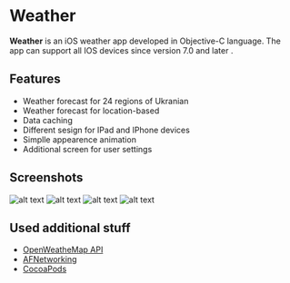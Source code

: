# Weather
 **Weather** is an iOS weather app developed in Objective-C language. The app can support all IOS devices since version 7.0 and later .

## Features
* Weather forecast for 24 regions of Ukranian
* Weather forecast for location-based
* Data caching 
* Different sesign for IPad and IPhone devices
* Simplle appearence animation
* Additional screen for user settings

## Screenshots
![alt text](https://github.com/neogame49/Weather/blob/master/screenshots/screenshot1.png " ")
![alt text](https://github.com/neogame49/Weather/blob/master/screenshots/screenshot2.png " ")
![alt text](https://github.com/neogame49/Weather/blob/master/screenshots/screenshot3.png " ")
![alt text](https://github.com/neogame49/Weather/blob/master/screenshots/screenshot4.png " ")


## Used additional stuff
* [OpenWeatheMap API](http://openweathermap.org/api)
* [AFNetworking](https://github.com/AFNetworking/AFNetworking)
* [CocoaPods](http://cocoapods.org)
